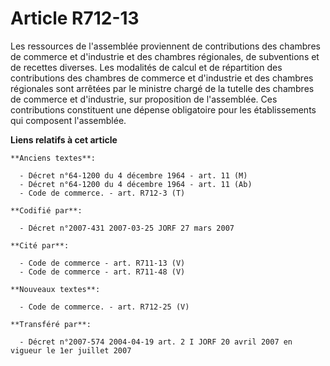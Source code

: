 # Article R712-13

Les ressources de l'assemblée proviennent de contributions des chambres de commerce et d'industrie et des chambres
régionales, de subventions et de recettes diverses. Les modalités de calcul et de répartition des contributions des chambres
de commerce et d'industrie et des chambres régionales sont arrêtées par le ministre chargé de la tutelle des chambres de
commerce et d'industrie, sur proposition de l'assemblée. Ces contributions constituent une dépense obligatoire pour les
établissements qui composent l'assemblée.

**Liens relatifs à cet article**

	**Anciens textes**:

	  - Décret n°64-1200 du 4 décembre 1964 - art. 11 (M)
	  - Décret n°64-1200 du 4 décembre 1964 - art. 11 (Ab)
	  - Code de commerce. - art. R712-3 (T)

	**Codifié par**:

	  - Décret n°2007-431 2007-03-25 JORF 27 mars 2007

	**Cité par**:

	  - Code de commerce - art. R711-13 (V)
	  - Code de commerce - art. R711-48 (V)

	**Nouveaux textes**:

	  - Code de commerce. - art. R712-25 (V)

	**Transféré par**:

	  - Décret n°2007-574 2004-04-19 art. 2 I JORF 20 avril 2007 en vigueur le 1er juillet 2007
